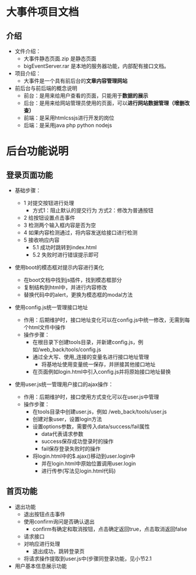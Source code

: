 # 大事件项目文档

## 介绍

- 文件介绍：
  - 大事件静态页面.zip  是静态页面
  - bigEventServer.rar  是本地的服务器功能，内部配有接口文档。
- 项目介绍：
  - 大事件是一个具有前后台的**文章内容管理网站**
- 前后台与前后端的概念说明
  - 前台：是用来给用户查看的页面，只能用于**数据的展示**
  - 后台：是用来给网站管理员使用的页面，可以**进行网站数据管理（增删改查）**
  - 前端：是采用htmlcssjs进行开发的岗位
  - 后端：是采用java php python nodejs

# 后台功能说明

## 登录页面功能

- 基础步骤：
  -  1 对提交按钮进行处理
      - 方式1：阻止默认的提交行为   方式2：修改为普通按钮
  -  2 给按钮设置点击事件
  -  3 检测两个输入框内容是否为空
  -  4 如果内容检测通过，将内容发送给接口进行检测
  -  5 接收响应内容
      -  5.1 成功时跳转到index.html
      -  5.2 失败时进行错误提示即可
- 使用boot的模态框对提示内容进行美化
  - 在boot文档中找到js插件，找到模态框部分
  - 复制结构到html中，并进行内容修改
  - 替换代码中的alert，更换为模态框的modal方法
- 使用config.js统一管理接口地址
  - 作用：后期维护时，接口地址变化可以在config.js中统一修改，无需到每个html文件中操作
  - 操作步骤：
    - 在根目录下创建tools目录，并新建config.js，例如/web_back/tools/config.js
    - 通过全大写、使用_连接的变量名进行接口地址管理
      - 将基地址使用变量统一保存，并拼接其他接口地址
    - 在页面例如login.html中引入config.js并将原始接口地址替换

- 使用user.js统一管理用户接口的ajax操作：
  - 作用：后期维护时，接口使用方式变化可以在user.js中管理
  - 操作步骤：
    - 在tools目录中创建user.js，例如 /web_back/tools/user.js
    - 创建对象user，设置login方法
    - 设置options参数，需要传入data/success/fail属性
      - data代表请求参数
      - success保存成功登录时的操作
      - fail保存登录失败时的操作
    - 将login.html中的$.ajax()移动到user.login中
      - 并在login.html中原始位置调用user.login
      - 进行传参(写法见login.html代码)

## 首页功能

- 退出功能
  - 退出按钮点击事件
  - 使用confirm询问是否确认退出
    - confirm有确定和取消按钮，点击确定返回true，点击取消返回false
  - 请求接口
  - 对响应进行处理
    - 退出成功，跳转登录页
  - 将请求操作提取到user.js中(步骤同登录功能，见小节2.1
- 用户基本信息展示功能
